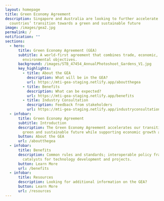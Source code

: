 ```yaml
---
layout: homepage
title: Green Economy Agreement
description: Singapore and Australia are looking to further accelerate both
  countries’ transition towards a green and sustainable future
image: /images/gea2.jpg
permalink: /
notification: ""
sections:
  - hero:
      title: Green Economy Agreement (GEA)
      subtitle: A world-first agreement that combines trade, economic, and
        environmental objectives.
      background: /images/STB_47454_AnnualPhotoshoot_Gardens_V1.jpg
      key_highlights:
        - title: About the GEA
          description: What will be in the GEA?
          url: https://mti-gea-staging.netlify.app/aboutthegea
        - title: Benefits
          description: What can be expected?
          url: https://mti-gea-staging.netlify.app/benefits
        - title: Industry Consultation
          description: Feedback from stakeholders
          url: https://mti-gea-staging.netlify.app/industryconsultation
  - infobar:
      title: Green Economy Agreement
      subtitle: Introduction
      description: The Green Economy Agreement accelerates our transition towards a
        green and sustainable future while supporting economic growth and jobs.
      button: About the GEA
      url: /aboutthegea
  - infobar:
      title: Benefits
      description: Common rules and standards; interoperable policy frameworks; and
        catalysts for technology development and projects.
      button: Learn More
      url: /benefits
  - infobar:
      title: Resources
      description: Looking for additional information on the GEA?
      button: Learn More
      url: /resources
---
```


